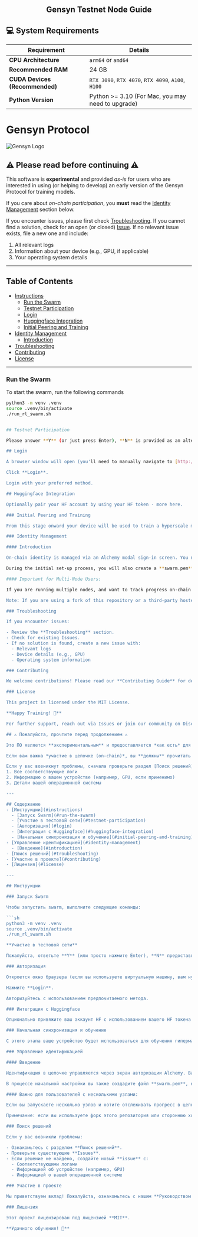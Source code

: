 <h2 align=center>Gensyn Testnet Node Guide</h2>

## 💻 System Requirements

| Requirement                         | Details                                                     |
|-------------------------------------|-------------------------------------------------------------|
| **CPU Architecture**                | `arm64` or `amd64`                                          |
| **Recommended RAM**                 | 24 GB                                                       |
| **CUDA Devices (Recommended)**      | `RTX 3090`, `RTX 4070`, `RTX 4090`, `A100`, `H100`          |
| **Python Version**                  | Python >= 3.10 (For Mac, you may need to upgrade)           |


# Gensyn Protocol

![Gensyn Logo](https://gensyn.ai/images/logo.png)



## ⚠️ Please read before continuing ⚠️

This software is **experimental** and provided *as-is* for users who are interested in using (or helping to develop) an early version of the Gensyn Protocol for training models.

If you care about *on-chain participation*, you **must** read the [Identity Management](#identity-management) section below.

If you encounter issues, please first check [Troubleshooting](#troubleshooting). If you cannot find a solution, check for an open (or closed) [Issue](../../issues). If no relevant issue exists, file a new one and include:
1. All relevant logs
2. Information about your device (e.g., GPU, if applicable)
3. Your operating system details

---

## Table of Contents
- [Instructions](#instructions)
  - [Run the Swarm](#run-the-swarm)
  - [Testnet Participation](#testnet-participation)
  - [Login](#login)
  - [Huggingface Integration](#huggingface-integration)
  - [Initial Peering and Training](#initial-peering-and-training)
- [Identity Management](#identity-management)
  - [Introduction](#introduction)
- [Troubleshooting](#troubleshooting)
- [Contributing](#contributing)
- [License](#license)

---

### Run the Swarm
To start the swarm, run the following commands


```sh
python3 -m venv .venv
source .venv/bin/activate
./run_rl_swarm.sh


## Testnet Participation

Please answer **Y** (or just press Enter), **N** is provided as an alternative flow but isn't currently maintained.

## Login

A browser window will open (you'll need to manually navigate to [http://localhost:3000/](http://localhost:3000/), if you're on a VM).

Click **Login**.

Login with your preferred method.

## Huggingface Integration

Optionally pair your HF account by using your HF token - more here.

### Initial Peering and Training

From this stage onward your device will be used to train a hyperscale machine learning system. You should see your peer register and vote on-chain here.

### Identity Management

#### Introduction

On-chain identity is managed via an Alchemy modal sign-in screen. You need to supply an email address or login via a supported method (e.g., Google). This creates an EOA public/private key (which are stored by Alchemy). You will also receive local session keys in **userApiKey**. Note that these aren't your EOA public/private keys.

During the initial set-up process, you will also create a **swarm.pem** file which maintains the identity of your peer. This is then registered on-chain using the EOA wallet hosted in Alchemy, triggered using your local API keys. This links the email address (and corresponding EOA in Alchemy) + swarm.pem forever and they are both effectively burned if one is lost.

#### Important for Multi-Node Users:

If you are running multiple nodes, and want to track progress on-chain (i.e., not just run RL Swarm itself and train a model), you must sign up again for each node - do not use the same **swarm.pem**, **userApiKey**, **userData.json**, email address, or copy the data between the nodes. If you do so, your progress won't be tracked on-chain. If you do any of these things, your node will work fine and train from the swarm, but this will not be reflected on-chain.

Note: If you are using a fork of this repository or a third-party hosted service (e.g., a "one-click" provider), the identity management process below is not guaranteed.

### Troubleshooting

If you encounter issues:

- Review the **Troubleshooting** section.
- Check for existing Issues.
- If no solution is found, create a new issue with:
  - Relevant logs
  - Device details (e.g., GPU)
  - Operating system information

### Contributing

We welcome contributions! Please read our **Contributing Guide** for details on how to submit issues, feature requests, or pull requests.

### License

This project is licensed under the MIT License.

**Happy Training! 🚀**

For further support, reach out via Issues or join our community on Discord.

## ⚠️ Пожалуйста, прочтите перед продолжением ⚠️

Это ПО является **экспериментальным** и предоставляется *как есть* для пользователей, которые заинтересованы в использовании (или помощи в разработке) ранней версии Протокола Gensyn для обучения моделей.

Если вам важна *участие в цепочке (on-chain)*, вы **должны** прочитать раздел [Управление идентификацией](#identity-management) ниже.

Если у вас возникнут проблемы, сначала проверьте раздел [Поиск решений](#troubleshooting). Если решение не найдено, проверьте открытые (или закрытые) [Issues](../../issues). Если нет подходящей проблемы, создайте новую и включите:
1. Все соответствующие логи
2. Информацию о вашем устройстве (например, GPU, если применимо)
3. Детали вашей операционной системы

---

## Содержание
- [Инструкции](#instructions)
  - [Запуск Swarm](#run-the-swarm)
  - [Участие в тестовой сети](#testnet-participation)
  - [Авторизация](#login)
  - [Интеграция с Huggingface](#huggingface-integration)
  - [Начальная синхронизация и обучение](#initial-peering-and-training)
- [Управление идентификацией](#identity-management)
  - [Введение](#introduction)
- [Поиск решений](#troubleshooting)
- [Участие в проекте](#contributing)
- [Лицензия](#license)

---

## Инструкции

### Запуск Swarm

Чтобы запустить swarm, выполните следующие команды:

```sh
python3 -m venv .venv
source .venv/bin/activate
./run_rl_swarm.sh

**Участие в тестовой сети**

Пожалуйста, ответьте **Y** (или просто нажмите Enter), **N** предоставляется как альтернативный поток, но в настоящее время не поддерживается.

### Авторизация

Откроется окно браузера (если вы используете виртуальную машину, вам нужно будет вручную перейти по адресу [http://localhost:3000/](http://localhost:3000/)).

Нажмите **Login**.

Авторизуйтесь с использованием предпочитаемого метода.

### Интеграция с Huggingface

Опционально привяжите ваш аккаунт HF с использованием вашего HF токена - подробности здесь.

### Начальная синхронизация и обучение

С этого этапа ваше устройство будет использоваться для обучения гипермасштабируемой системы машинного обучения. Вы должны увидеть, как ваш пир регистрируется и голосует в цепочке здесь.

### Управление идентификацией

#### Введение

Идентификация в цепочке управляется через экран авторизации Alchemy. Вам нужно предоставить адрес электронной почты или войти через поддерживаемый метод (например, Google). Это создаст публичный/приватный ключ **EOA** (которые хранятся в Alchemy). Вы также получите локальные ключи сессии в **userApiKey**. Обратите внимание, что это не ваши публичные/приватные ключи **EOA**.

В процессе начальной настройки вы также создадите файл **swarm.pem**, который будет хранить идентичность вашего пира. Этот файл затем регистрируется в цепочке с использованием **EOA** кошелька, размещенного в Alchemy, и запускается с помощью ваших локальных **API ключей**. Это связывает адрес электронной почты (и соответствующий **EOA** в Alchemy) + **swarm.pem** навсегда, и они оба фактически сгорают, если один из них теряется.

#### Важно для пользователей с несколькими узлами:

Если вы запускаете несколько узлов и хотите отслеживать прогресс в цепочке (т.е. не просто запускать RL Swarm и обучать модель), вам нужно снова зарегистрироваться для каждого узла — не используйте одинаковые **swarm.pem**, **userApiKey**, **userData.json**, адрес электронной почты и не копируйте данные между узлами. В противном случае ваш прогресс не будет отслеживаться в цепочке. Если вы сделаете одно из этих действий, ваш узел будет нормально работать и обучать модель из swarm, но это не будет отражено в цепочке.

Примечание: если вы используете форк этого репозитория или стороннюю хостинговую службу (например, "one-click" провайдера), процесс управления идентификацией ниже не гарантирован.

### Поиск решений

Если у вас возникли проблемы:

- Ознакомьтесь с разделом **Поиск решений**.
- Проверьте существующие **Issues**.
- Если решение не найдено, создайте новый **issue** с:
  - Соответствующими логами
  - Информацией об устройстве (например, GPU)
  - Информацией о вашей операционной системе

### Участие в проекте

Мы приветствуем вклад! Пожалуйста, ознакомьтесь с нашим **Руководством по внесению вклада** для получения информации о том, как отправлять **issues**, запросы на функции или **pull-запросы**.

### Лицензия

Этот проект лицензирован под лицензией **MIT**.

**Удачного обучения! 🚀**
